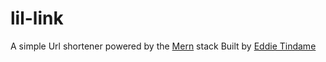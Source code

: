 # lil-link
A simple Url shortener powered by the [Mern](http://mern.oi/) stack
Built by [Eddie Tindame](http://eddietindame.github.io/)
